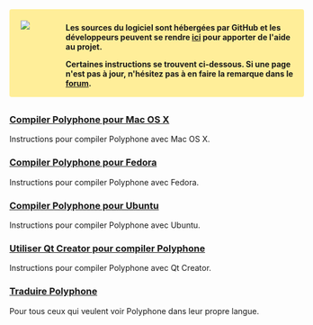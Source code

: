 <div style="background-color:#FFEE99;padding:10px 10px 2px 10px;width:100%;font-weight:bold;border-radius:4px;margin-bottom:30px">
<img src="images/github.png" style="float:left;margin:10px 0 0 10px">
<div style="margin:5px 0 0 90px">
<p>Les sources du logiciel sont hébergées par GitHub et les développeurs peuvent se rendre <a href="https://github.com/davy7125/polyphone" target="_blank">ici</a> pour apporter de l'aide au projet.</p>
<p>Certaines instructions se trouvent ci-dessous. Si une page n'est pas à jour, n'hésitez pas à en faire la remarque dans le <a href="forum">forum</a>.</p>
</div>
</div>

### [Compiler Polyphone pour Mac OS X](development/building-polyphone-for-mac-os-x.md)

Instructions pour compiler Polyphone avec Mac OS X.

### [Compiler Polyphone pour Fedora](development/building-polyphone-for-fedora.md)

Instructions pour compiler Polyphone avec Fedora.

### [Compiler Polyphone pour Ubuntu](development/building-polyphone-for-ubuntu.md)

Instructions pour compiler Polyphone avec Ubuntu.

### [Utiliser Qt Creator pour compiler Polyphone](development/using-qt-creator-to-build-polyphone.md)

Instructions pour compiler Polyphone avec Qt Creator.

### [Traduire Polyphone](development/translate-polyphone.md)

Pour tous ceux qui veulent voir Polyphone dans leur propre langue.
